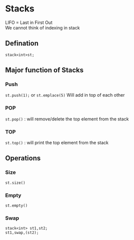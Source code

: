 # Stacks 
LIFO = Last in First Out  
We cannot think of indexing in stack  

## Defination
`stack<int>st;`
## Major function of Stacks

### Push
`st.push(1);` or `st.emplace(5)`
Will add in top of each other

### POP 
`st.pop()` : will remove/delete the top element from the stack

### TOP
`st.top()` : will print the top element from the stack

## Operations
### Size
`st.size()`
### Empty
`st.empty()`
### Swap
```
stack<int> st1,st2;
st1,swap,(st2);
```
